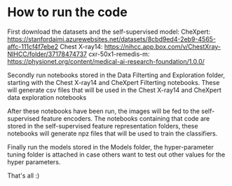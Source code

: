 # How to run the code

First download the datasets and the self-supervised model:
  CheXpert: https://stanfordaimi.azurewebsites.net/datasets/8cbd9ed4-2eb9-4565-affc-111cf4f7ebe2
  Chest X-ray14: https://nihcc.app.box.com/v/ChestXray-NIHCC/folder/37178474737
  cxr-50x1-remedis-m: https://physionet.org/content/medical-ai-research-foundation/1.0.0/

Secondly run notebooks stored in the Data Filterting and Exploration folder, starting with the Chest X-ray14 and CheXpert Filterting notebooks.
These will generate csv files that will be used in the Chest X-ray14 and CheXpert data exploration notebooks

After these notebooks have been run, the images will be fed to the self-supervised feature encoders. 
The notebooks containing that code are stored in the self-supervised feature representation folders,
these notebooks will generate npz files that will be used to train the classifiers.

Finally run the models stored in the Models folder, the hyper-parameter tuning folder is attached in case others want to test out other values for the hyper parameters. 

That's all :)
